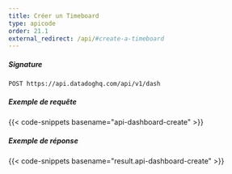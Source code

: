 ```yaml
---
title: Créer un Timeboard
type: apicode
order: 21.1
external_redirect: /api/#create-a-timeboard
---
```


##### Signature
`POST https://api.datadoghq.com/api/v1/dash`
##### Exemple de requête
{{< code-snippets basename="api-dashboard-create" >}}
##### Exemple de réponse
{{< code-snippets basename="result.api-dashboard-create" >}}

